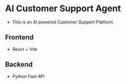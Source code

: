 # AI Customer Support Agent

- This is an AI powered Customer Support Platform

## Frontend
- React + Vite

## Backend
- Python Fast API